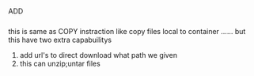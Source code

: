 #####
ADD
#####
this is same as COPY instraction like copy files local to container
......
but this have two extra capabuilitys 
1. add url's to direct download what path we given 
2. this can unzip;untar files
